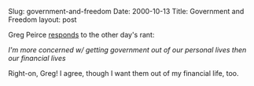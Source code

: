 Slug: government-and-freedom
Date: 2000-10-13
Title: Government and Freedom
layout: post

Greg Peirce <a href="http://www.redmonk.net/142">responds</a> to the other day&#39;s rant:

<i>I&#39;m more concerned w/ getting government out of our personal lives then our financial lives</i>

Right-on, Greg! I agree, though I want them out of my financial life, too.
